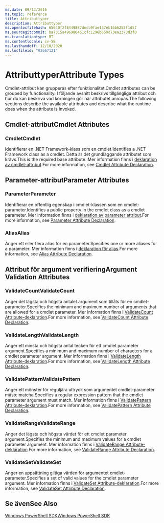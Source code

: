 ```yaml
---
ms.date: 09/13/2016
ms.topic: reference
title: Attributtyper
description: Attributtyper
ms.openlocfilehash: 65640f2f8449887dedb9fae137eb16b6252f1d57
ms.sourcegitcommit: ba7315a496986451cfc1296b659d73ea2373d3f0
ms.translationtype: MT
ms.contentlocale: sv-SE
ms.lasthandoff: 12/10/2020
ms.locfileid: "92667121"
---
```

# <a name="attribute-types"></a><span data-ttu-id="5ee2c-103">Attributtyper</span><span class="sxs-lookup"><span data-stu-id="5ee2c-103">Attribute Types</span></span>

<span data-ttu-id="5ee2c-104">Cmdlet-attribut kan grupperas efter funktionalitet.</span><span class="sxs-lookup"><span data-stu-id="5ee2c-104">Cmdlet attributes can be grouped by functionality.</span></span>
<span data-ttu-id="5ee2c-105">I följande avsnitt beskrivs tillgängliga attribut och hur du kan beskriva vad körningen gör när attributet anropas.</span><span class="sxs-lookup"><span data-stu-id="5ee2c-105">The following sections describe the available attributes and describe what the runtime does when the attribute is invoked.</span></span>

## <a name="cmdlet-attributes"></a><span data-ttu-id="5ee2c-106">Cmdlet-attribut</span><span class="sxs-lookup"><span data-stu-id="5ee2c-106">Cmdlet Attributes</span></span>

### <a name="cmdlet"></a><span data-ttu-id="5ee2c-107">Cmdlet</span><span class="sxs-lookup"><span data-stu-id="5ee2c-107">Cmdlet</span></span>

<span data-ttu-id="5ee2c-108">Identifierar en .NET Framework-klass som en cmdlet.</span><span class="sxs-lookup"><span data-stu-id="5ee2c-108">Identifies a .NET Framework class as a cmdlet.</span></span>
<span data-ttu-id="5ee2c-109">Detta är det grundläggande attributet som krävs.</span><span class="sxs-lookup"><span data-stu-id="5ee2c-109">This is the required base attribute.</span></span>
<span data-ttu-id="5ee2c-110">Mer information finns i [deklaration av cmdlet-attribut](./cmdlet-attribute-declaration.md).</span><span class="sxs-lookup"><span data-stu-id="5ee2c-110">For more information, see [Cmdlet Attribute Declaration](./cmdlet-attribute-declaration.md).</span></span>

## <a name="parameter-attributes"></a><span data-ttu-id="5ee2c-111">Parameter-attribut</span><span class="sxs-lookup"><span data-stu-id="5ee2c-111">Parameter Attributes</span></span>

### <a name="parameter"></a><span data-ttu-id="5ee2c-112">Parameter</span><span class="sxs-lookup"><span data-stu-id="5ee2c-112">Parameter</span></span>

<span data-ttu-id="5ee2c-113">Identifierar en offentlig egenskap i cmdlet-klassen som en cmdlet-parameter.</span><span class="sxs-lookup"><span data-stu-id="5ee2c-113">Identifies a public property in the cmdlet class as a cmdlet parameter.</span></span>
<span data-ttu-id="5ee2c-114">Mer information finns i [deklaration av parameter attribut](./parameter-attribute-declaration.md).</span><span class="sxs-lookup"><span data-stu-id="5ee2c-114">For more information, see [Parameter Attribute Declaration](./parameter-attribute-declaration.md).</span></span>

### <a name="alias"></a><span data-ttu-id="5ee2c-115">Alias</span><span class="sxs-lookup"><span data-stu-id="5ee2c-115">Alias</span></span>

<span data-ttu-id="5ee2c-116">Anger ett eller flera alias för en parameter.</span><span class="sxs-lookup"><span data-stu-id="5ee2c-116">Specifies one or more aliases for a parameter.</span></span>
<span data-ttu-id="5ee2c-117">Mer information finns i [deklaration för alias](./alias-attribute-declaration.md).</span><span class="sxs-lookup"><span data-stu-id="5ee2c-117">For more information, see [Alias Attribute Declaration](./alias-attribute-declaration.md).</span></span>

## <a name="argument-validation-attributes"></a><span data-ttu-id="5ee2c-118">Attribut för argument verifiering</span><span class="sxs-lookup"><span data-stu-id="5ee2c-118">Argument Validation Attributes</span></span>

### <a name="validatecount"></a><span data-ttu-id="5ee2c-119">ValidateCount</span><span class="sxs-lookup"><span data-stu-id="5ee2c-119">ValidateCount</span></span>

<span data-ttu-id="5ee2c-120">Anger det lägsta och högsta antalet argument som tillåts för en cmdlet-parameter.</span><span class="sxs-lookup"><span data-stu-id="5ee2c-120">Specifies the minimum and maximum number of arguments that are allowed for a cmdlet parameter.</span></span>
<span data-ttu-id="5ee2c-121">Mer information finns i [ValidateCount Attribute-deklaration](./validatecount-attribute-declaration.md).</span><span class="sxs-lookup"><span data-stu-id="5ee2c-121">For more information, see [ValidateCount Attribute Declaration](./validatecount-attribute-declaration.md).</span></span>

### <a name="validatelength"></a><span data-ttu-id="5ee2c-122">ValidateLength</span><span class="sxs-lookup"><span data-stu-id="5ee2c-122">ValidateLength</span></span>

<span data-ttu-id="5ee2c-123">Anger ett minsta och högsta antal tecken för ett cmdlet parameter argument.</span><span class="sxs-lookup"><span data-stu-id="5ee2c-123">Specifies a minimum and maximum number of characters for a cmdlet parameter argument.</span></span>
<span data-ttu-id="5ee2c-124">Mer information finns i [ValidateLength Attribute-deklaration](./validatelength-attribute-declaration.md).</span><span class="sxs-lookup"><span data-stu-id="5ee2c-124">For more information, see [ValidateLength Attribute Declaration](./validatelength-attribute-declaration.md).</span></span>

### <a name="validatepattern"></a><span data-ttu-id="5ee2c-125">ValidatePattern</span><span class="sxs-lookup"><span data-stu-id="5ee2c-125">ValidatePattern</span></span>

<span data-ttu-id="5ee2c-126">Anger ett mönster för reguljära uttryck som argumentet cmdlet-parameter måste matcha.</span><span class="sxs-lookup"><span data-stu-id="5ee2c-126">Specifies a regular expression pattern that the cmdlet parameter argument must match.</span></span>
<span data-ttu-id="5ee2c-127">Mer information finns i [ValidatePattern Attribute-deklaration](./validatepattern-attribute-declaration.md).</span><span class="sxs-lookup"><span data-stu-id="5ee2c-127">For more information, see [ValidatePattern Attribute Declaration](./validatepattern-attribute-declaration.md).</span></span>

### <a name="validaterange"></a><span data-ttu-id="5ee2c-128">ValidateRange</span><span class="sxs-lookup"><span data-stu-id="5ee2c-128">ValidateRange</span></span>

<span data-ttu-id="5ee2c-129">Anger det lägsta och högsta värdet för ett cmdlet parameter argument.</span><span class="sxs-lookup"><span data-stu-id="5ee2c-129">Specifies the minimum and maximum values for a cmdlet parameter argument.</span></span>
<span data-ttu-id="5ee2c-130">Mer information finns i [ValidateRange Attribute-deklaration](./validaterange-attribute-declaration.md).</span><span class="sxs-lookup"><span data-stu-id="5ee2c-130">For more information, see [ValidateRange Attribute Declaration](./validaterange-attribute-declaration.md).</span></span>

### <a name="validateset"></a><span data-ttu-id="5ee2c-131">ValidateSet</span><span class="sxs-lookup"><span data-stu-id="5ee2c-131">ValidateSet</span></span>

<span data-ttu-id="5ee2c-132">Anger en uppsättning giltiga värden för argumentet cmdlet-parameter.</span><span class="sxs-lookup"><span data-stu-id="5ee2c-132">Specifies a set of valid values for the cmdlet parameter argument.</span></span>
<span data-ttu-id="5ee2c-133">Mer information finns i [ValidateSet Attribute-deklaration](./validateset-attribute-declaration.md).</span><span class="sxs-lookup"><span data-stu-id="5ee2c-133">For more information, see [ValidateSet Attribute Declaration](./validateset-attribute-declaration.md).</span></span>

## <a name="see-also"></a><span data-ttu-id="5ee2c-134">Se även</span><span class="sxs-lookup"><span data-stu-id="5ee2c-134">See Also</span></span>

[<span data-ttu-id="5ee2c-135">Windows PowerShell SDK</span><span class="sxs-lookup"><span data-stu-id="5ee2c-135">Windows PowerShell SDK</span></span>](../windows-powershell-reference.md)

